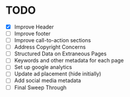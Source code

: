 # TODO
- [X] Improve Header
- [ ] Improve footer
- [ ] Improve call-to-action sections
- [ ] Address Copyright Concerns
- [ ] Structured Data on Extraneous Pages
- [ ] Keywords and other metadata for each page
- [ ] Set up google analytics
- [ ] Update ad placement (hide initially)
- [ ] Add social media metadata
- [ ] Final Sweep Through